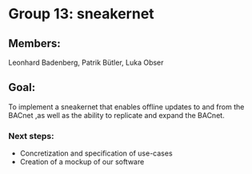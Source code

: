 # Group 13: sneakernet

## Members:
Leonhard Badenberg, Patrik Bütler, Luka Obser

## Goal:
To implement a sneakernet that enables offline updates to and from the BACnet ,as well as the ability to replicate and expand the BACnet.

### Next steps:
* Concretization and specification of use-cases
* Creation of a mockup of our software



